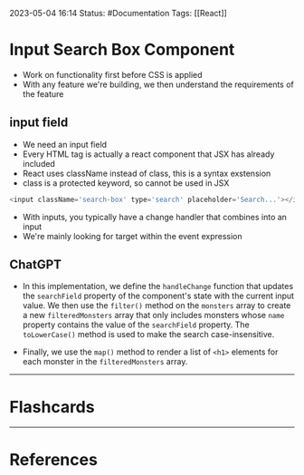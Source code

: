 2023-05-04 16:14
Status: #Documentation 
Tags: [[React]]

# Input Search Box Component

* Work on functionality first before CSS is applied
* With any feature we're building, we then understand the requirements of the feature

## input field
* We need an input field
* Every HTML tag is actually a react component that JSX has already included
* React uses className instead of class, this is a syntax exstension
* class is a protected keyword, so cannot be used in JSX


```javascript
<input className='search-box' type='search' placeholder='Search...'></input>
```
* With inputs, you typically have a change handler that combines into an input
* We're mainly looking for target within the event expression

## ChatGPT
* In this implementation, we define the `handleChange` function that updates the `searchField` property of the component's state with the current input value. We then use the `filter()` method on the `monsters` array to create a new `filteredMonsters` array that only includes monsters whose `name` property contains the value of the `searchField` property. The `toLowerCase()` method is used to make the search case-insensitive.

* Finally, we use the `map()` method to render a list of `<h1>` elements for each monster in the `filteredMonsters` array.









___
# Flashcards



---
# References
